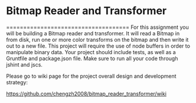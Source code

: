 # Bitmap Reader and Transformer
====================================
For this assignment you will be building a Bitmap reader and transformer. It will read a Bitmap in from disk, run one or more color transforms on the bitmap and then write it out to a new file. This project will require the use of node buffers in order to manipulate binary data. Your project should include tests, as well as a Gruntfile and package.json file. Make sure to run all your code through jshint and jscs.

Please go to wiki page for the project overall design and development strategy:

https://github.com/chengzh2008/bitmap_reader_transformer/wiki
